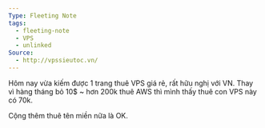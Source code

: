 ```yaml
---
Type: Fleeting Note
tags:
  - fleeting-note
  - VPS
  - unlinked
Source:
  - http://vpssieutoc.vn/
---
```

Hôm nay vừa kiếm được 1 trang thuê VPS giá rẻ, rất hữu nghị với VN. Thay vì hàng tháng bỏ 10$ ~ hơn 200k thuê AWS thì mình thấy thuê con VPS này có 70k.

Cộng thêm thuê tên miền nữa là OK.

